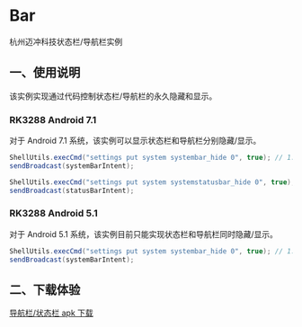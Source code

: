 # Bar
杭州迈冲科技状态栏/导航栏实例

## 一、使用说明
该实例实现通过代码控制状态栏/导航栏的永久隐藏和显示。

### RK3288 Android 7.1
对于 Android 7.1 系统，该实例可以显示状态栏和导航栏分别隐藏/显示。
```java
ShellUtils.execCmd("settings put system systembar_hide 0", true); // 1: 隐藏导航栏，0: 显示导航栏
sendBroadcast(systemBarIntent);

ShellUtils.execCmd("settings put system systemstatusbar_hide 0", true); // 1: 隐藏状态栏，0: 显示状态栏
sendBroadcast(statusBarIntent);
```

### RK3288 Android 5.1
对于 Android 5.1 系统，该实例目前只能实现状态栏和导航栏同时隐藏/显示。
``` java
ShellUtils.execCmd("settings put system systembar_hide 0", true); // 1: 隐藏，0: 显示
sendBroadcast(systemBarIntent);
```



## 二、下载体验
[导航栏/状态栏 apk 下载](https://github.com/Hangzhou-Maichong-Technology/Bar/raw/master/apk/Bar.apk)